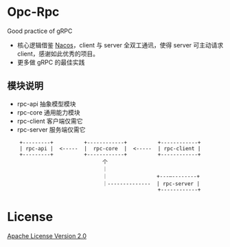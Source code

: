 # Opc-Rpc
Good practice of gRPC

- 核心逻辑借鉴 [Nacos](https://github.com/alibaba/nacos)，client 与 server 全双工通讯，使得 server 可主动请求 client，感谢如此优秀的项目。
- 更多做 gRPC 的最佳实践

## 模块说明
- rpc-api      抽象模型模块
- rpc-core     通用能力模块
- rpc-client   客户端仅需它
- rpc-server   服务端仅需它

```
    +---------+          +------------+          +------------+
    | rpc-api |  <-----  |  rpc-core  |  <-----  | rpc-client |
    +---------+          +------------+          +------------+
                               个
                               ｜
                               ｜                +---—--------+ 
                               ｜--------------  | rpc-server | 
                                                 +------------+ 
```

# License
[Apache License Version 2.0](LICENSE)
